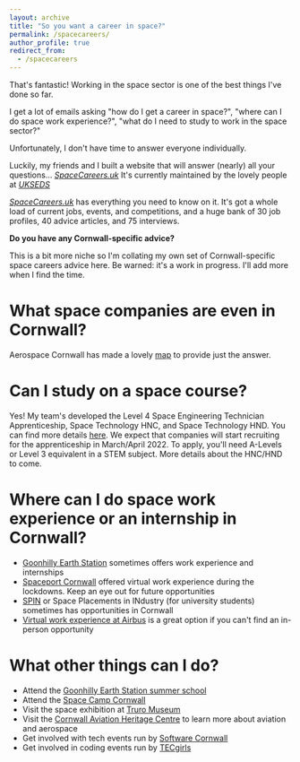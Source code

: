 ```yaml
---
layout: archive
title: "So you want a career in space?"
permalink: /spacecareers/
author_profile: true
redirect_from:
  - /spacecareers
---
```

That's fantastic! Working in the space sector is one of the best things I've done so far.

I get a lot of emails asking "how do I get a career in space?", "where can I do space work experience?", "what do I need to study to work in the space sector?"

Unfortunately, I don't have time to answer everyone individually.

Luckily, my friends and I built a website that will answer (nearly) all your questions... _[SpaceCareers.uk](www.SpaceCareers.uk)_ It's currently maintained by the lovely people at _[UKSEDS](https://ukseds.org/)_ 

_[SpaceCareers.uk](www.SpaceCareers.uk)_ has everything you need to know on it. It's got a whole load of current jobs, events, and competitions, and a huge bank of 30 job profiles, 40 advice articles, and 75 interviews.

**Do you have any Cornwall-specific advice?**

This is a bit more niche so I'm collating my own set of Cornwall-specific space careers advice here. Be warned: it's a work in progress. I'll add more when I find the time.

What space companies are even in Cornwall?
===
Aerospace Cornwall has made a lovely [map](https://aerospacecornwall.co.uk/cornwall-space/space-cluster-map) to provide just the answer.

Can I study on a space course?
===
Yes! My team's developed the Level 4 Space Engineering Technician Apprenticeship, Space Technology HNC, and Space Technology HND. You can find more details [here](https://ols.mis.truro-penwith.ac.uk/WCFWebSite/Admissions/courseDetails.aspx?from=tpc&id=201000688286115). We expect that companies will start recruiting for the apprenticeship in March/April 2022. To apply, you'll need A-Levels or Level 3 equivalent in a STEM subject. More details about the HNC/HND to come.

Where can I do space work experience or an internship in Cornwall?
======
* [Goonhilly Earth Station](https://www.goonhilly.org/careers) sometimes offers work experience and internships
* [Spaceport Cornwall](https://www.careershubcios.co.uk/events/spaceport-cornwall-young-space-entrepreneurs-vwex/) offered virtual work experience during the lockdowns. Keep an eye out for future opportunities
* [SPIN](https://sa.catapult.org.uk/work-with-us/space-placements-industry-spin/) or Space Placements in INdustry (for university students) sometimes has opportunities in Cornwall
* [Virtual work experience at Airbus](https://www.springpod.com/virtual-work-experience/aerospace-work-experience) is a great option if you can't find an in-person opportunity

What other things can I do?
===
* Attend the [Goonhilly Earth Station summer school](https://www.goonhilly.org/summer-school)
* Attend the [Space Camp Cornwall](https://www.eventbrite.co.uk/e/space-camp-cornwall-tickets-247254905077)
* Visit the space exhibition at [Truro Museum](https://spaceportcornwall.com/events/from-steam-to-satellites/)
* Visit the [Cornwall Aviation Heritage Centre](https://cornwallaviationhc.co.uk/) to learn more about aviation and aerospace
* Get involved with tech events run by [Software Cornwall](https://softwarecornwall.org/events/)
* Get involved in coding events run by [TECgirls](https://www.tecgirls.co.uk/services-4)
